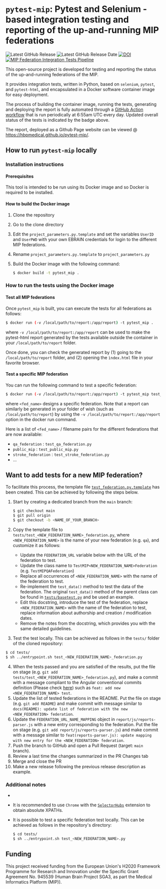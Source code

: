 # `pytest-mip`: Pytest and Selenium -based integration testing and reporting of the up-and-running MIP federations

![Latest GitHub Release](https://img.shields.io/github/v/release/HBPMedical/pytest-mip) ![Latest GitHub Release Date](https://img.shields.io/github/release-date/HBPMedical/pytest-mip) [![DOI](https://zenodo.org/badge/DOI/10.5281/zenodo.7801387.svg)](https://doi.org/10.5281/zenodo.7801387) [![MIP Federation Integration Tests Pipeline](https://github.com/HBPMedical/pytest-mip/actions/workflows/build-test-report.yml/badge.svg)](https://github.com/HBPMedical/pytest-mip/actions/workflows/build-test-report.yml)

This open-source project is developed for testing and reporting the status of the up-and-running federations of the MIP.

It provides integration tests, written in Python, based on `selenium`, `pytest`, and `pytest-html`, and encapsulated in a Docker software container image for easy deployment.

The process of building the container image, running the tests, generating and deploying the report is fully automated through a [GitHub Action workflow](.github/workflows/build-test-report.yml) that is run periodically at 6:55am UTC every day. Updated overall status of the tests is indicated by the badge above.

The report, deployed as a Github Page website can be viewed @ https://hbpmedical.github.io/pytest-mip/.


## How to run `pytest-mip` locally

### Installation instructions

#### Prerequisites

This tool is intended to be run using its Docker image and so Docker is required to be installed.

#### How to build the Docker image

1. Clone the repository

2. Go to the clone directory

3. Edit the `project_parameters.py.template` and set the variables `UserID` and `UserPWD` with your own EBRAIN credentials for login to the different MIP federations.

4. Rename `project_parameters.py.template` to `project_parameters.py`

5. Build the Docker image with the following command:

    ```bash
    $ docker build -t pytest_mip .
    ```

### How to run the tests using the Docker image

#### Test all MIP federations

Once `pytest_mip` is built, you can execute the tests for all federations as follows:

   ```bash
   $ docker run (-v /local/path/to/report:/app/report) -t pytest_mip .
   ```

   where `-v /local/path/to/report:/app/report` can be used to make the pytest-html report generated by the tests available outside the container in your `/local/path/to/report` folder.
   
   Once done, you can check the generated report by (1) going to the `/local/path/to/report` folder, and (2) opening the `ìndex.html` file in your favorite browser. 

#### Test a specific MIP federation

You can run the following command to test a specific federation:

   ```bash
   $ docker run (-v /local/path/to/report:/app/report) -t pytest_mip test_<fed_name>.py
   ```

   where `<fed_name>` designs a specific federation. Note that a report can similarly be generated in your folder of wish (such as `/local/path/to/report`) by using the `-v /local/path/to/report:/app/report` option in the docker run command.

Here is a list of `<fed_name>` / filename pairs for the different federations that are now available:
* `qa_federation` : `test_qa_federation.py`
* `public_mip` : `test_public_mip.py`
* `stroke_federation` : `test_stroke_federation.py` 
* ...

## Want to add tests for a new MIP federation?

To facilitate this process, the template file [`test_federation.py.template`](tests/test_federation.py.template) has been created.
This can be achieved by following the steps below.

1. Start by creating a dedicated branch from the `main` branch:

   ```bash
   $ git checkout main
   $ git pull origin
   $ git checkout -b <NAME_OF_YOUR_BRANCH>
   ```

2. Copy the template file to `tests/test_<NEW_FEDERATION_NAME>_federation.py`, where `<NEW_FEDERATION_NAME>` is the name of your new federation (e.g. `qa`), and customize it as follows:

    * Update the `FEDERATION_URL` variable below with the URL of the federation to test.
    * Update the class name to `TestMIP<NEW_FEDERATION_NAME>Federation` (e.g. `TestMIPQAFederation`)
    * Replace all occurrences of `<NEW_FEDERATION_NAME>` with the name of the federation to test.
    * Re-implement the `test_data()` method to test the data of the federation.
      The original `test_data()` method of the parent class can be found in [`tests/basetest.py`](tests/basetest.py) and be used an example.
    * Edit this docstring, introduce the test of the federation, replace `<NEW_FEDERATION_NAME>`
      with the name of the federation to test, replace information about authorship and
      creation / modification dates.
    * Remove the notes from the docstring, which provides you with the same detailed guidelines.

3. Test the test locally. This can be achieved as follows in the `tests/` folder of the cloned repository:
  
  ```bash
  $ cd tests/
  $ sh ../entrypoint.sh test_<NEW_FEDERATION_NAME>_federation.py
  ```

4. When the tests passed and you are satisfied of the results, put the file on stage (e.g. `git add tests/test_<NEW_FEDERATION_NAME>_federation.py`), and make a commit with a message compliant to the Angular conventional commits definition (Please check [here](https://www.conventionalcommits.org/en/v1.0.0-beta.4/)) such as `feat: add new <NEW_FEDERATION_NAME> test`.
5. Update the list of tested federations in the README. Put the file on stage (e.g. `git add README`) and make commit with message similar to `docs(README): update list of federation with the new <NEW_FEDERATION> federation`.
6. Update the `FEDERATION_URL_NAME_MAPPING` object in `report/js/reports-parser.js` with a new entry corresponding to the federation. Put the file on stage (e.g. `git add report/js/reports-parser.js`) and make commit with a message similar to `feat(reports-parser.js): update mapping with new entry for the <NEW_FEDERATION> federation`.
7. Push the branch to GitHub and open a Pull Request (target: `main` branch).
8. Review a last time the changes summarized in the PR Changes tab
9. Merge and close the PR
10. Make a new release following the previous release description as example. 




### Additional notes

* 

* It is recommended to use `Chrome` with the [`SelectorHubs`](https://chrome.google.com/webstore/detail/selectorshub/ndgimibanhlabgdgjcpbbndiehljcpfh) extension to obtain absolute XPATHs.

* It is possible to test a specific federation test locally. This can be achieved as follows in the repository's directory:
  
  ```bash
  $ cd tests/
  $ sh ../entrypoint.sh test_<NEW_FEDERATION_NAME>.py
  ```
## Funding

This project received funding from the European Union's H2020 Framework Programme for Research and Innovation under the Specific Grant Agreement No. 945539 (Human Brain Project SGA3, as part the Medical Informatics Platform (MIP)).
